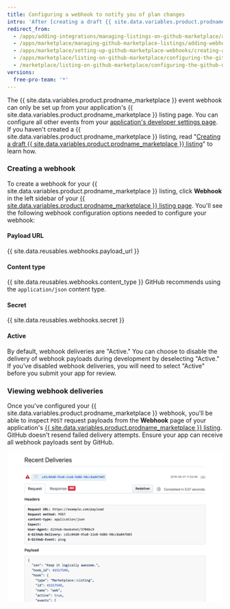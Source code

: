 ```yaml
---
title: Configuring a webhook to notify you of plan changes
intro: 'After [creating a draft {{ site.data.variables.product.prodname_marketplace }} listing](/marketplace/listing-on-github-marketplace/creating-a-draft-github-marketplace-listing/), you can configure a webhook that notifies you when changes to customer account plans occur. After you configure the webhook, you can [handle the `marketplace_purchase` event types](/marketplace/integrating-with-the-github-marketplace-api/github-marketplace-webhook-events/) in your app.'
redirect_from:
  - /apps/adding-integrations/managing-listings-on-github-marketplace/adding-webhooks-for-a-github-marketplace-listing/
  - /apps/marketplace/managing-github-marketplace-listings/adding-webhooks-for-a-github-marketplace-listing/
  - /apps/marketplace/setting-up-github-marketplace-webhooks/creating-a-webhook-for-a-github-marketplace-listing/
  - /apps/marketplace/listing-on-github-marketplace/configuring-the-github-marketplace-webhook/
  - /marketplace/listing-on-github-marketplace/configuring-the-github-marketplace-webhook
versions:
  free-pro-team: '*'
---
```




The {{ site.data.variables.product.prodname_marketplace }} event webhook can only be set up from your application's {{ site.data.variables.product.prodname_marketplace }} listing page. You can configure all other events from your [application's developer settings page](https://github.com/settings/developers). If you haven't created a {{ site.data.variables.product.prodname_marketplace }} listing, read "[Creating a draft {{ site.data.variables.product.prodname_marketplace }} listing](/marketplace/listing-on-github-marketplace/creating-a-draft-github-marketplace-listing/)" to learn how.

### Creating a webhook

To create a webhook for your {{ site.data.variables.product.prodname_marketplace }} listing, click **Webhook** in the left sidebar of your [{{ site.data.variables.product.prodname_marketplace }} listing page](https://github.com/marketplace/manage). You'll see the following webhook configuration options needed to configure your webhook:

#### Payload URL

{{ site.data.reusables.webhooks.payload_url }}

#### Content type

{{ site.data.reusables.webhooks.content_type }} GitHub recommends using the `application/json` content type.

#### Secret

{{ site.data.reusables.webhooks.secret }}

#### Active

By default, webhook deliveries are "Active." You can choose to disable the delivery of webhook payloads during development by deselecting "Active." If you've disabled webhook deliveries, you will need to select "Active" before you submit your app for review.

### Viewing webhook deliveries

Once you've configured your {{ site.data.variables.product.prodname_marketplace }} webhook, you'll be able to inspect `POST` request payloads from the **Webhook** page of your application's [{{ site.data.variables.product.prodname_marketplace }} listing](https://github.com/marketplace/manage). GitHub doesn't resend failed delivery attempts. Ensure your app can receive all webhook payloads sent by GitHub.

![Inspect recent {{ site.data.variables.product.prodname_marketplace }} webhook deliveries](/assets/images/marketplace/marketplace_webhook_deliveries.png)
